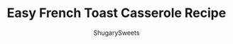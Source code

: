 ---
layout: ../../layouts/MarkdownPostLayout.astro
title: Easy French Toast Casserole Recipe
author: ShugarySweets
pubDate: 2019-01-15
description: "This EASY French Toast Casserole recipe is made with Cinnamon Raisin Bread for extra flavor! Bake it immediately, or make it ahead and refrigerate overnight. Treat your family to a delicious weekend breakfast!"
image_url: https://www.shugarysweets.com/wp-content/uploads/2019/04/french-toast-casserole-facebook.jpg
tags: ["Breakfast and Brunch","American"]
calories: 150
protein: 3
carbohydrates: 16
fats: 8
fiber: 0
ingredients: ["½ cup unsalted butter","1 cup light brown sugar, packed","2 Tablespoons light corn syrup","1 loaf (16 ounce) Cinnamon Raisin Bread, cubed","6 large eggs","1¾ cup whole milk ","½ teaspoon cinnamon","1 teaspoon vanilla extract","¼ teaspoon kosher salt"]
serves: 16
time: "1 hour"
prepTime: "15 minutes"
instructions: ["If baking immediately, preheat oven to 350 degrees F. Spray 13x9 baking dish with non-stick spray. Set aside.","In a small saucepan, melt butter with sugar and corn syrup. Whisk until fully combined and sugar has dissolved. ","Pour into the bottom of the greased baking dish.","Cube the cinnamon raisin bread into one-inch cubes. Lay bread cubes over the butter mixture.","In a small bowl, whisk the eggs, milk, vanilla, cinnamon, and salt. Pour over bread. Cover with foil.","PRO TIP: If making ahead of time, this would be when you would refrigerate the french toast casserole overnight (or all day). ","Bake casserole with foil for 25 minutes. Uncover and bake an additional additional 20 minutes.","Serve warm! Top with extra syrup and/or powdered sugar. ENJOY."]
nutrition: ["150 calories","16 grams carbohydrates","88 milligrams cholesterol","8 grams fat","0 grams fiber","3 grams protein","5 grams saturated fat","69 milligrams sodium","15 grams sugar","0 grams trans fat","3 grams unsaturated fat"]
---